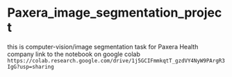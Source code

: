 # Paxera_image_segmentation_project
this is computer-vision/image segmentation task for Paxera Health company
link to the notebook on google colab 
```https://colab.research.google.com/drive/1j5GCIFmmkqtT_gzdVY4NyW9PArgR3IgG?usp=sharing```

